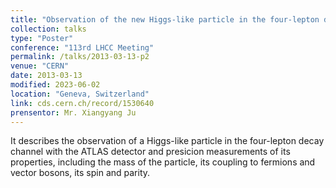 ```yaml
---
title: "Observation of the new Higgs-like particle in the four-lepton decay channel with the ATLAS detector"
collection: talks
type: "Poster"
conference: "113rd LHCC Meeting"
permalink: /talks/2013-03-13-p2
venue: "CERN"
date: 2013-03-13
modified: 2023-06-02 
location: "Geneva, Switzerland"
link: cds.cern.ch/record/1530640
prensentor: Mr. Xiangyang Ju
---
```


It describes the observation of a Higgs-like particle in the four-lepton decay channel with the ATLAS detector and presicion measurements of its properties, including the mass of the particle, its coupling to fermions and vector bosons, its spin and parity.
